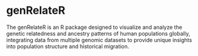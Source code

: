 # genRelateR
The genRelateR is an R package designed to visualize and analyze the genetic relatedness and ancestry patterns of human populations globally, integrating data from multiple genomic datasets to provide unique insights into population structure and historical migration.
